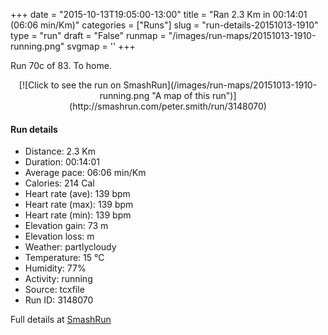 +++
date = "2015-10-13T19:05:00-13:00"
title = "Ran 2.3 Km in 00:14:01 (06:06 min/Km)"
categories = ["Runs"]
slug = "run-details-20151013-1910"
type = "run"
draft = "False"
runmap = "/images/run-maps/20151013-1910-running.png"
svgmap = '<polyline points="61 0, 60 0, 56 7, 50 25, 53 27, 57 29, 61 36, 61 37, 54 39, 39 65, 42 87, 43 88, 49 92, 56 93, 54 98, 53 100">'
+++

Run 70c of 83. To home. 



<!--more-->

<center>
[![Click to see the run on SmashRun](/images/run-maps/20151013-1910-running.png "A map of this run")](http://smashrun.com/peter.smith/run/3148070)
</center>

#### Run details

* Distance: 2.3 Km
* Duration: 00:14:01
* Average pace: 06:06 min/Km
* Calories: 214 Cal
* Heart rate (ave): 139 bpm
* Heart rate (max): 139 bpm
* Heart rate (min): 139 bpm
* Elevation gain: 73 m
* Elevation loss:  m
* Weather: partlycloudy
* Temperature: 15 &deg;C
* Humidity: 77%
* Activity: running
* Source: tcxfile
* Run ID: 3148070

Full details at [SmashRun](http://smashrun.com/peter.smith/run/3148070)